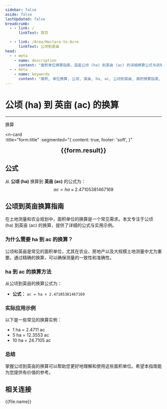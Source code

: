 ```yaml
---
sidebar: false
aside: false
lastUpdated: false
breadcrumb:
  - - link: /
      linkText: 首页

  - - link: /Area/Hectare-to-Acre
      linkText: 公顷到英亩
head:
  - - meta
    - name: description
      content: "面积单位换算指南，涵盖公顷 (ha) 到英亩 (ac) 的详细换算公式与说明。"
  - - meta
    - name: keywords
      content: "面积, 单位换算, 公顷, 英亩, ha, ac, 公顷到英亩, 面积换算指南, 亩, 公顷, 公顷与亩, 一平方千米等于多少公顷, 亩转公顷, 一平方米等于多少公顷, 公顷与平方米, 一平方千米等于几公顷, 一公顷等于多少平方米多少亩, 公顷 平方米, 亩换算, 平方米转公顷, 公顷换算, 公顷转亩, 公顷 亩, 亩和公顷换算, 一平方公里等于多少公顷, 公顷的单位, 一公顷是多少亩, 公顷换算平方米, 亩换算公顷, 一公顷多少亩, 平方米和公顷换算, 公顷单位, 一公顷是多少平方米, 平方米换算公顷, 公顷换算亩, 公顷和平方米, hm是什么单位, 平方公里和公顷, 一亩等于多少公顷, 平方千米和公顷, 一公顷等于多少平方千米, ha是什么单位, 亩和公顷的换算公式, 面积单位换算, 亩和公顷, 一公顷, 公顷和亩的换算, 公顷和平方米的换算, 平方米和公顷, 公顷等于多少平方米, 公顷和平方千米, hectares, hectare, 公顷和亩, 一公顷等于多少亩, 一公顷等于多少平方米"
---
```

# 公顷 (ha) 到 英亩 (ac) 的换算
---
<script setup>
import { onMounted, reactive, inject, ref } from 'vue'
import { NButton, NForm, NFormItem, NInput, NInputNumber, NSelect, NCard, useMessage,NGrid ,NGi } from 'naive-ui'
import { defineClientComponent } from 'vitepress'
import { Area } from '../../files';
const seoKey = ['亩','公顷','公顷与亩','一平方千米等于多少公顷','亩转公顷','一平方米等于多少公顷','公顷与平方米','一平方千米等于几公顷','一公顷等于多少平方米多少亩','公顷 平方米','亩换算','平方米转公顷','公顷换算','公顷转亩','公顷 亩','亩和公顷换算','一平方公里等于多少公顷','公顷的单位','一公顷是多少亩','公顷换算平方米','亩换算公顷','一公顷多少亩','平方米和公顷换算','公顷单位','一公顷是多少平方米','平方米换算公顷','公顷换算亩','公顷和平方米','hm是什么单位','平方公里和公顷','一亩等于多少公顷','平方千米和公顷','一公顷等于多少平方千米','ha是什么单位','亩和公顷的换算公式','面积单位换算','亩和公顷','一公顷','公顷和亩的换算','公顷和平方米的换算','平方米和公顷','公顷等于多少平方米','公顷和平方千米','hectares','hectare','公顷和亩','一公顷等于多少亩','一公顷等于多少平方米']
const convert = inject('convert')

const form = reactive({
  number: null,
  result: '',
  title: '公顷 (ha) 到英亩 (ac) 的详细换算公式',

})

const convertHandler = () => {
  if (form.number !== null && !isNaN(form.number)) {
    const convertedValue = parseFloat(form.number) * 2.47105381467169
    form.result = `${form.number}ha = ${convertedValue.toFixed(4)}ac`
  } else {
    form.result = '请输入有效的数值。'
  }
}
</script>

<n-form size="large" :model="form">
  <n-form-item label="公顷 (ha)">
    <n-input-number v-model:value="form.number" placeholder="输入公顷" style="width: 100%" />
  </n-form-item>
  <n-form-item>
    <n-button type="info" @click="convertHandler" block>换算</n-button>
  </n-form-item>
</n-form>

<n-card  
  :title="form.title"
  :segmented="{
    content: true,
    footer: 'soft',
  }"
>
  <div  style="text-align:center;font-size:20px;">
    <strong>{{form.result}}</strong>
  </div>
    <template #footer>
    <div>
      <span v-for="item of seoKey">{{item}}，</span>
    </div>
  </template>
</n-card>


## 公式

从 **公顷 (ha)** 换算到 **英亩 (ac)** 的公式为：
$$ ac = ha \times 2.47105381467169 $$

## 公顷到英亩换算指南

在土地测量和农业规划中，面积单位的换算是一个常见需求。本文专注于公顷 (ha) 到英亩 (ac) 的换算，提供了详细的公式与实用示例。

### 为什么需要 ha 到 ac 的换算？

公顷和英亩是常见的面积单位，尤其在农业、房地产以及大规模土地测量中尤为重要。通过精确的换算，可以确保测量的一致性和准确性。

### ha 到 ac 的换算方法

从公顷到英亩的换算公式为：

- **公式：** `ac = ha × 2.47105381467169`

### 实际应用示例

以下是一些常见的换算实例：

- 1 ha = 2.4711 ac
- 5 ha = 12.3553 ac
- 10 ha = 24.7105 ac

### 总结

掌握公顷到英亩的换算可以帮助您更好地理解和使用这些面积单位。希望本指南能为您提供有价值的参考。

## 相关连接
<n-grid x-gap="12" :cols="2">
  <n-gi v-for="(file, index) in Area" :key="index">
    <n-button
      text
      tag="a"
      :href="file.path"
      type="info"
    >
      {{file.name}}
    </n-button>
  </n-gi>
</n-grid>